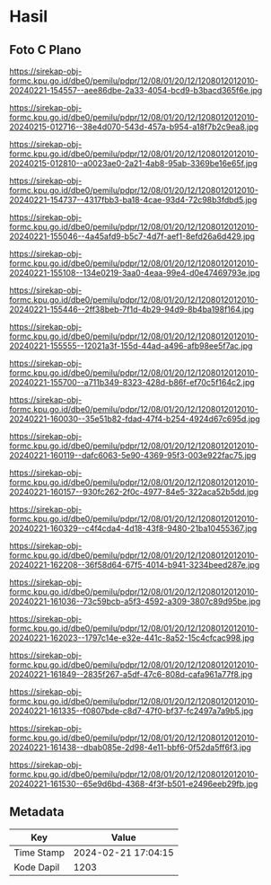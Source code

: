 # Hasil

## Foto C Plano

https://sirekap-obj-formc.kpu.go.id/dbe0/pemilu/pdpr/12/08/01/20/12/1208012012010-20240221-154557--aee86dbe-2a33-4054-bcd9-b3bacd365f6e.jpg

https://sirekap-obj-formc.kpu.go.id/dbe0/pemilu/pdpr/12/08/01/20/12/1208012012010-20240215-012716--38e4d070-543d-457a-b954-a18f7b2c9ea8.jpg

https://sirekap-obj-formc.kpu.go.id/dbe0/pemilu/pdpr/12/08/01/20/12/1208012012010-20240215-012810--a0023ae0-2a21-4ab8-95ab-3369be16e65f.jpg

https://sirekap-obj-formc.kpu.go.id/dbe0/pemilu/pdpr/12/08/01/20/12/1208012012010-20240221-154737--4317fbb3-ba18-4cae-93d4-72c98b3fdbd5.jpg

https://sirekap-obj-formc.kpu.go.id/dbe0/pemilu/pdpr/12/08/01/20/12/1208012012010-20240221-155046--4a45afd9-b5c7-4d7f-aef1-8efd26a6d429.jpg

https://sirekap-obj-formc.kpu.go.id/dbe0/pemilu/pdpr/12/08/01/20/12/1208012012010-20240221-155108--134e0219-3aa0-4eaa-99e4-d0e47469793e.jpg

https://sirekap-obj-formc.kpu.go.id/dbe0/pemilu/pdpr/12/08/01/20/12/1208012012010-20240221-155446--2ff38beb-7f1d-4b29-94d9-8b4ba198f164.jpg

https://sirekap-obj-formc.kpu.go.id/dbe0/pemilu/pdpr/12/08/01/20/12/1208012012010-20240221-155555--12021a3f-155d-44ad-a496-afb98ee5f7ac.jpg

https://sirekap-obj-formc.kpu.go.id/dbe0/pemilu/pdpr/12/08/01/20/12/1208012012010-20240221-155700--a711b349-8323-428d-b86f-ef70c5f164c2.jpg

https://sirekap-obj-formc.kpu.go.id/dbe0/pemilu/pdpr/12/08/01/20/12/1208012012010-20240221-160030--35e51b82-fdad-47f4-b254-4924d67c695d.jpg

https://sirekap-obj-formc.kpu.go.id/dbe0/pemilu/pdpr/12/08/01/20/12/1208012012010-20240221-160119--dafc6063-5e90-4369-95f3-003e922fac75.jpg

https://sirekap-obj-formc.kpu.go.id/dbe0/pemilu/pdpr/12/08/01/20/12/1208012012010-20240221-160157--930fc262-2f0c-4977-84e5-322aca52b5dd.jpg

https://sirekap-obj-formc.kpu.go.id/dbe0/pemilu/pdpr/12/08/01/20/12/1208012012010-20240221-160329--c4f4cda4-4d18-43f8-9480-21ba10455367.jpg

https://sirekap-obj-formc.kpu.go.id/dbe0/pemilu/pdpr/12/08/01/20/12/1208012012010-20240221-162208--36f58d64-67f5-4014-b941-3234beed287e.jpg

https://sirekap-obj-formc.kpu.go.id/dbe0/pemilu/pdpr/12/08/01/20/12/1208012012010-20240221-161036--73c59bcb-a5f3-4592-a309-3807c89d95be.jpg

https://sirekap-obj-formc.kpu.go.id/dbe0/pemilu/pdpr/12/08/01/20/12/1208012012010-20240221-162023--1797c14e-e32e-441c-8a52-15c4cfcac998.jpg

https://sirekap-obj-formc.kpu.go.id/dbe0/pemilu/pdpr/12/08/01/20/12/1208012012010-20240221-161849--2835f267-a5df-47c6-808d-cafa961a77f8.jpg

https://sirekap-obj-formc.kpu.go.id/dbe0/pemilu/pdpr/12/08/01/20/12/1208012012010-20240221-161335--f0807bde-c8d7-47f0-bf37-fc2497a7a9b5.jpg

https://sirekap-obj-formc.kpu.go.id/dbe0/pemilu/pdpr/12/08/01/20/12/1208012012010-20240221-161438--dbab085e-2d98-4e11-bbf6-0f52da5ff6f3.jpg

https://sirekap-obj-formc.kpu.go.id/dbe0/pemilu/pdpr/12/08/01/20/12/1208012012010-20240221-161530--65e9d6bd-4368-4f3f-b501-e2496eeb29fb.jpg


## Metadata

| Key        | Value               |
| ---------- | ------------------- |
| Time Stamp | 2024-02-21 17:04:15 |
| Kode Dapil | 1203                |



